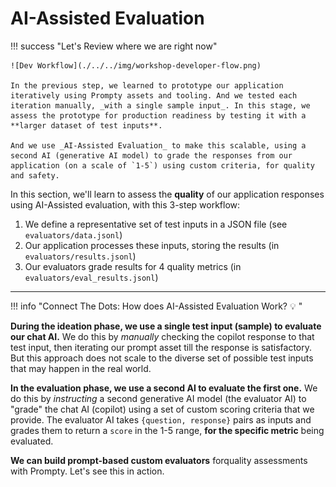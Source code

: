 # AI-Assisted Evaluation

!!! success "Let's Review where we are right now"

    ![Dev Workflow](./../../img/workshop-developer-flow.png)

    In the previous step, we learned to prototype our application iteratively using Prompty assets and tooling. And we tested each iteration manually, _with a single sample input_. In this stage, we assess the prototype for production readiness by testing it with a **larger dataset of test inputs**. 
    
    And we use _AI-Assisted Evaluation_ to make this scalable, using a second AI (generative AI model) to grade the responses from our application (on a scale of `1-5`) using custom criteria, for quality and safety.

In this section, we'll learn to assess the **quality** of our application responses using AI-Assisted evaluation, with this 3-step workflow:

1. We define a representative set of test inputs in a JSON file (see `evaluators/data.jsonl`)
1. Our application processes these inputs, storing the results (in `evaluators/results.jsonl`)
1. Our evaluators grade results for 4 quality metrics (in `evaluators/eval_results.jsonl`)

---

!!! info "Connect The Dots: How does AI-Assisted Evaluation Work? 💡 "

**During the ideation phase, we use a single test input (sample) to evaluate our chat AI.** We do this by _manually_ checking the copilot response to that test input, then iterating our prompt asset till the response is satisfactory. But this approach does not scale to the diverse set of possible test inputs that may happen in the real world.

**In the evaluation phase, we use a second AI to evaluate the first one.** We do this by _instructing_ a second generative AI model (the evaluator AI) to "grade" the chat AI (copilot) using a set of custom scoring criteria that we provide. The evaluator AI takes `{question, response}` pairs as inputs and grades them to return a `score` in the 1-5 range, **for the specific metric** being evaluated.

**We can build prompt-based custom evaluators** forquality assessments with Prompty. Let's see this in action.
